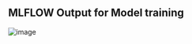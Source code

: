<h2>MLFLOW Output for Model training </h2>

![image](https://github.com/user-attachments/assets/7528d4c2-93cb-40fe-920c-754524d629a0)
